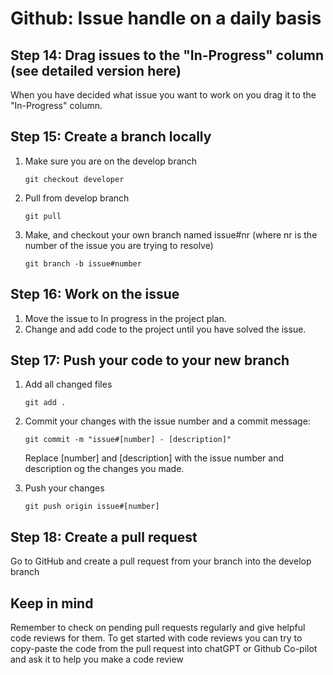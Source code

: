 # Github: Issue handle on a daily basis

## Step 14: Drag issues to the "In-Progress" column (see detailed version here)
When you have decided what issue you want to work on you drag it to the "In-Progress" column.
## Step 15:  Create a branch locally
1. Make sure you are on the develop branch 
	
	`git checkout developer`

2. Pull from develop branch

	`git pull`

3. Make, and checkout your own branch named issue#nr (where nr is the number of the issue you are trying to resolve)
	
	`git branch -b issue#number`

## Step 16: Work on the issue
1. Move the issue to In progress in the project plan. 
2. Change and add code to the project until you have solved the issue.

## Step 17: Push your code to your new branch
1. Add all changed files

	`git add .`

2. Commit your changes with the issue number and a commit message:

	`git commit -m "issue#[number] - [description]"`

	Replace [number] and [description] with the issue number and description og the changes you made.

3. Push your changes

	`git push origin issue#[number]`

## Step 18: Create a pull request
Go to GitHub and create a pull request from your branch into the develop branch

## Keep in mind
Remember to check on pending pull requests regularly and give helpful code reviews for them. To get started with code reviews you can try to copy-paste the code from the pull request into chatGPT or Github Co-pilot and ask it to help you make a code review
